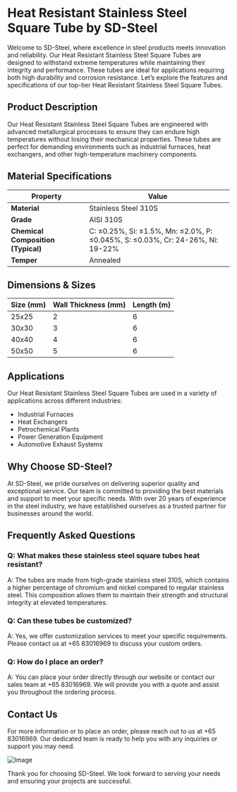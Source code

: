 # Heat Resistant Stainless Steel Square Tube by SD-Steel

Welcome to SD-Steel, where excellence in steel products meets innovation and reliability. Our Heat Resistant Stainless Steel Square Tubes are designed to withstand extreme temperatures while maintaining their integrity and performance. These tubes are ideal for applications requiring both high durability and corrosion resistance. Let’s explore the features and specifications of our top-tier Heat Resistant Stainless Steel Square Tubes.

## Product Description

Our Heat Resistant Stainless Steel Square Tubes are engineered with advanced metallurgical processes to ensure they can endure high temperatures without losing their mechanical properties. These tubes are perfect for demanding environments such as industrial furnaces, heat exchangers, and other high-temperature machinery components. 

## Material Specifications

| **Property**       | **Value**               |
|--------------------|-------------------------|
| **Material**       | Stainless Steel 310S     |
| **Grade**          | AISI 310S                |
| **Chemical Composition (Typical)** | C: ≤0.25%, Si: ≤1.5%, Mn: ≤2.0%, P: ≤0.045%, S: ≤0.03%, Cr: 24-26%, Ni: 19-22% |
| **Temper**         | Annealed                |

## Dimensions & Sizes

| **Size (mm)** | **Wall Thickness (mm)** | **Length (m)** |
|---------------|-------------------------|----------------|
| 25x25         | 2                       | 6              |
| 30x30         | 3                       | 6              |
| 40x40         | 4                       | 6              |
| 50x50         | 5                       | 6              |

## Applications

Our Heat Resistant Stainless Steel Square Tubes are used in a variety of applications across different industries:

- Industrial Furnaces
- Heat Exchangers
- Petrochemical Plants
- Power Generation Equipment
- Automotive Exhaust Systems

## Why Choose SD-Steel?

At SD-Steel, we pride ourselves on delivering superior quality and exceptional service. Our team is committed to providing the best materials and support to meet your specific needs. With over 20 years of experience in the steel industry, we have established ourselves as a trusted partner for businesses around the world.

## Frequently Asked Questions

### Q: What makes these stainless steel square tubes heat resistant?
A: The tubes are made from high-grade stainless steel 310S, which contains a higher percentage of chromium and nickel compared to regular stainless steel. This composition allows them to maintain their strength and structural integrity at elevated temperatures.

### Q: Can these tubes be customized?
A: Yes, we offer customization services to meet your specific requirements. Please contact us at +65 83016969 to discuss your custom orders.

### Q: How do I place an order?
A: You can place your order directly through our website or contact our sales team at +65 83016969. We will provide you with a quote and assist you throughout the ordering process.

## Contact Us

For more information or to place an order, please reach out to us at +65 83016969. Our dedicated team is ready to help you with any inquiries or support you may need.

![Image](https://github.com/user-attachments/assets/2567258e-e124-4816-932d-1809bd27ef0b)

Thank you for choosing SD-Steel. We look forward to serving your needs and ensuring your projects are successful.